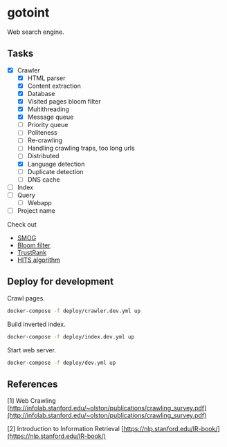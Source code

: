# gotoint
Web search engine.

## Tasks
- [x] Crawler
    - [x] HTML parser
    - [x] Content extraction
    - [x] Database
    - [x] Visited pages bloom filter
    - [x] Multithreading
    - [x] Message queue
    - [ ] Priority queue
    - [ ] Politeness
    - [ ] Re-crawling
    - [ ] Handling crawling traps, too long urls
    - [ ] Distributed
    - [x] Language detection
    - [ ] Duplicate detection
    - [ ] DNS cache
- [ ] Index
- [ ] Query
    - [ ] Webapp
- [ ] Project name

Check out
- [SMOG](https://en.wikipedia.org/wiki/SMOG)
- [Bloom filter](https://en.wikipedia.org/wiki/Bloom_filter)
- [TrustRank](https://en.wikipedia.org/wiki/TrustRank)
- [HITS algorithm](https://en.wikipedia.org/wiki/HITS_algorithm)

## Deploy for development
Crawl pages.
```bash
docker-compose -f deploy/crawler.dev.yml up
```
Build inverted index.
```bash
docker-compose -f deploy/index.dev.yml up
```
Start web server.
```bash
docker-compose -f deploy/dev.yml up
```

## References
<a id="1">[1]</a>
Web Crawling
[http://infolab.stanford.edu/~olston/publications/crawling_survey.pdf](http://infolab.stanford.edu/~olston/publications/crawling_survey.pdf)

<a id="2">[2]</a>
Introduction to Information Retrieval
[https://nlp.stanford.edu/IR-book/](https://nlp.stanford.edu/IR-book/)
